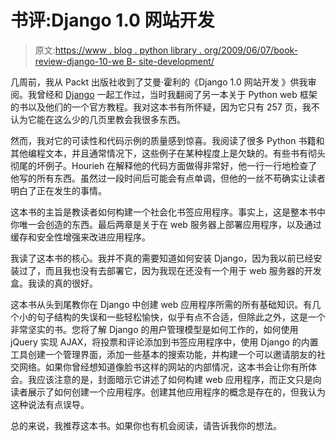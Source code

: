 # 书评:Django 1.0 网站开发

> 原文:[https://www . blog . python library . org/2009/06/07/book-review-django-10-we B- site-development/](https://www.blog.pythonlibrary.org/2009/06/07/book-review-django-10-web-site-development/)

几周前，我从 Packt 出版社收到了艾曼·霍利的《Django 1.0 网站开发 》供我审阅。我曾经和 [Django](http://www.djangoproject.com/) 一起工作过，当时我翻阅了另一本关于 Python web 框架的书以及他们的一个官方教程。我对这本书有所怀疑，因为它只有 257 页，我不认为它能在这么少的几页里教会我很多东西。

然而，我对它的可读性和代码示例的质量感到惊喜。我阅读了很多 Python 书籍和其他编程文本，并且通常情况下，这些例子在某种程度上是欠缺的。有些书有彻头彻尾的坏例子。Hourieh 在解释他的代码方面做得非常好，他一行一行地检查了他写的所有东西。虽然过一段时间后可能会有点单调，但他的一丝不苟确实让读者明白了正在发生的事情。

这本书的主旨是教读者如何构建一个社会化书签应用程序。事实上，这是整本书中你唯一会创造的东西。最后两章是关于在 web 服务器上部署应用程序，以及通过缓存和安全性增强来改进应用程序。

我读了这本书的核心。我并不真的需要知道如何安装 Django，因为我以前已经安装过了，而且我也没有去部署它，因为我现在还没有一个用于 web 服务器的开发盒。我读的真的很好。

这本书从头到尾教你在 Django 中创建 web 应用程序所需的所有基础知识。有几个小的句子结构的失误和一些轻松愉快，似乎有点不合适，但除此之外，这是一个非常坚实的书。您将了解 Django 的用户管理模型是如何工作的，如何使用 jQuery 实现 AJAX，将投票和评论添加到书签应用程序中，使用 Django 的内置工具创建一个管理界面，添加一些基本的搜索功能，并构建一个可以邀请朋友的社交网络。如果你曾经想知道像脸书这样的网站的内部情况，这本书会让你有所体会。我应该注意的是，封面暗示它讲述了如何构建 web 应用程序，而正文只是向读者展示了如何创建一个应用程序。创建其他应用程序的概念是存在的，但我认为这种说法有点误导。

总的来说，我推荐这本书。如果你也有机会阅读，请告诉我你的想法。